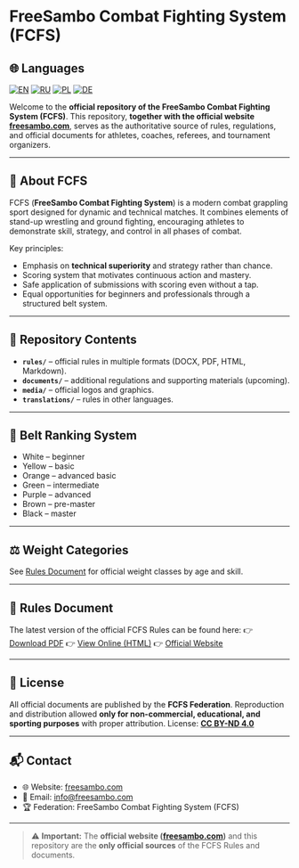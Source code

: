 # FreeSambo Combat Fighting System (FCFS)

## 🌐 Languages
[![EN](https://img.shields.io/badge/English-EN-blue)](./README.md)
[![RU](https://img.shields.io/badge/Русский-RU-red)](./README.ru.md)
[![PL](https://img.shields.io/badge/Polski-PL-green)](./README.pl.md)
[![DE](https://img.shields.io/badge/Deutsch-DE-yellow)](./README.de.md)

Welcome to the **official repository of the FreeSambo Combat Fighting System (FCFS)**.
This repository, **together with the official website [freesambo.com](https://freesambo.com)**, serves as the authoritative source of rules, regulations, and official documents for athletes, coaches, referees, and tournament organizers.

---

## 📖 About FCFS
FCFS (**FreeSambo Combat Fighting System**) is a modern combat grappling sport designed for dynamic and technical matches.
It combines elements of stand-up wrestling and ground fighting, encouraging athletes to demonstrate skill, strategy, and control in all phases of combat.

Key principles:
- Emphasis on **technical superiority** and strategy rather than chance.
- Scoring system that motivates continuous action and mastery.
- Safe application of submissions with scoring even without a tap.
- Equal opportunities for beginners and professionals through a structured belt system.

---

## 📂 Repository Contents
- **`rules/`** – official rules in multiple formats (DOCX, PDF, HTML, Markdown).
- **`documents/`** – additional regulations and supporting materials (upcoming).
- **`media/`** – official logos and graphics.
- **`translations/`** – rules in other languages.

---

## 🥋 Belt Ranking System
- White – beginner
- Yellow – basic
- Orange – advanced basic
- Green – intermediate
- Purple – advanced
- Brown – pre-master
- Black – master

---

## ⚖️ Weight Categories
See [Rules Document](rules/en/FCFS.en.md) for official weight classes by age and skill.

---

## 📑 Rules Document
The latest version of the official FCFS Rules can be found here:
👉 [Download PDF](rules/en/FCFS.en.pdf)
👉 [View Online (HTML)](rules/en/FCFS.en.html)
👉 [Official Website](https://freesambo.com)

---

## 📜 License
All official documents are published by the **FCFS Federation**.
Reproduction and distribution allowed **only for non-commercial, educational, and sporting purposes** with proper attribution.
License: **[CC BY-ND 4.0](https://creativecommons.org/licenses/by-nd/4.0/)**

---

## 📬 Contact
- 🌐 Website: [freesambo.com](https://freesambo.com)
- 📧 Email: info@freesambo.com
- 🏆 Federation: FreeSambo Combat Fighting System (FCFS)

---

> ⚠️ **Important:** The **official website ([freesambo.com](https://freesambo.com))** and this repository are the **only official sources** of the FCFS Rules and documents.
